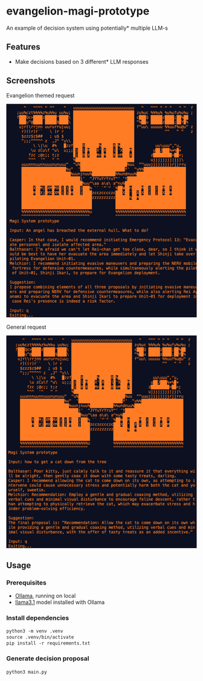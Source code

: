 # evangelion-magi-prototype
An example of decision system using potentially* multiple LLM-s

## Features
- Make decisions based on 3 different* LLM responses

## Screenshots
Evangelion themed request

![screenshot 1](screenshot/1.png)

General request

![screenshot 1](screenshot/2.png)

## Usage
### Prerequisites
- [Ollama](https://ollama.com/), running on local
- [llama3.1](https://ollama.com/library/llama3.1) model installed with Ollama

### Install dependencies
```
python3 -m venv .venv
source .venv/bin/activate
pip install -r requirements.txt
```

### Generate decision proposal
```
python3 main.py
```
